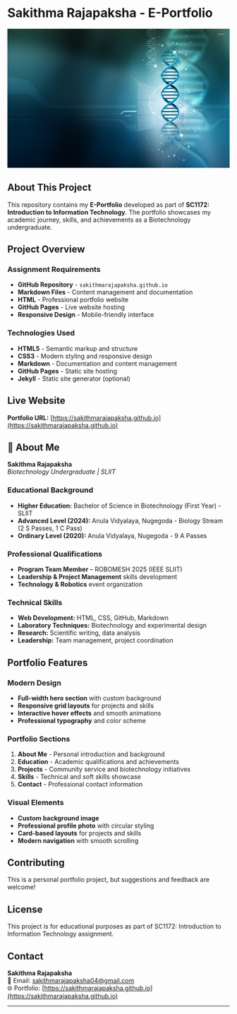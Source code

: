 # Sakithma Rajapaksha - E-Portfolio

![Portfolio Preview](assets/images/csacsc.jpg)

## About This Project

This repository contains my **E-Portfolio** developed as part of **SC1172: Introduction to Information Technology**. The portfolio showcases my academic journey, skills, and achievements as a Biotechnology undergraduate.

## Project Overview

### **Assignment Requirements**
- **GitHub Repository** - `sakithmarajapaksha.github.io`
- **Markdown Files** - Content management and documentation
- **HTML** - Professional portfolio website
- **GitHub Pages** - Live website hosting
- **Responsive Design** - Mobile-friendly interface

### **Technologies Used**
- **HTML5** - Semantic markup and structure
- **CSS3** - Modern styling and responsive design
- **Markdown** - Documentation and content management
- **GitHub Pages** - Static site hosting
- **Jekyll** - Static site generator (optional)

## Live Website

**Portfolio URL:** [https://sakithmarajapaksha.github.io](https://sakithmarajapaksha.github.io)


## 👤 About Me

**Sakithma Rajapaksha**  
*Biotechnology Undergraduate | SLIIT*

### Educational Background
- **Higher Education:** Bachelor of Science in Biotechnology (First Year) - SLIIT
- **Advanced Level (2024):** Anula Vidyalaya, Nugegoda - Biology Stream (2 S Passes, 1 C Pass)
- **Ordinary Level (2020):** Anula Vidyalaya, Nugegoda - 9 A Passes

### Professional Qualifications
- **Program Team Member** – ROBOMESH 2025 (IEEE SLIIT)
- **Leadership & Project Management** skills development
- **Technology & Robotics** event organization

### Technical Skills
- **Web Development:** HTML, CSS, GitHub, Markdown
- **Laboratory Techniques:** Biotechnology and experimental design
- **Research:** Scientific writing, data analysis
- **Leadership:** Team management, project coordination

## Portfolio Features

###  **Modern Design**
- **Full-width hero section** with custom background
- **Responsive grid layouts** for projects and skills
- **Interactive hover effects** and smooth animations
- **Professional typography** and color scheme

### **Portfolio Sections**
1. **About Me** - Personal introduction and background
2. **Education** - Academic qualifications and achievements
3. **Projects** - Community service and biotechnology initiatives
4. **Skills** - Technical and soft skills showcase
5. **Contact** - Professional contact information

### **Visual Elements**
- **Custom background image** 
- **Professional profile photo** with circular styling
- **Card-based layouts** for projects and skills
- **Modern navigation** with smooth scrolling


## Contributing

This is a personal portfolio project, but suggestions and feedback are welcome!

## License

This project is for educational purposes as part of SC1172: Introduction to Information Technology assignment.

## Contact

**Sakithma Rajapaksha**  
📧 Email: [sakithmarajapaksha04@gmail.com](mailto:sakithmarajapaksha04@gmail.com)  
🌐 Portfolio: [https://sakithmarajapaksha.github.io](https://sakithmarajapaksha.github.io)

---

